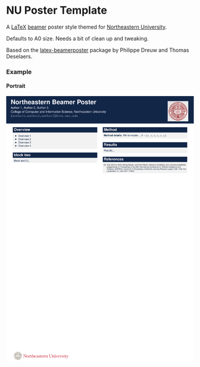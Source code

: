 # NU Poster Template
A [LaTeX](https://en.wikipedia.org/wiki/LaTeX) [beamer](https://en.wikipedia.org/wiki/Beamer_(LaTeX)) poster style themed for [Northeastern University](http://www.northeastern.edu/). 

Defaults to A0 size. Needs a bit of clean up and tweaking.

Based on the [latex-beamerposter](https://github.com/deselaers/latex-beamerposter) package by Philippe Dreuw and Thomas Deselaers.

### Example

#### Portrait
![portrait](https://github.com/jethrosun/NU-poster-template/raw/master/examples/portrait-template.png)
